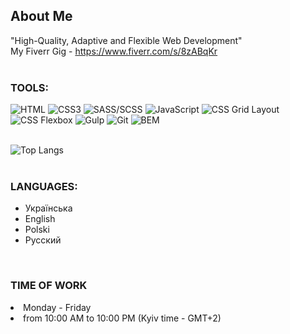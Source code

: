 
## About Me
"High-Quality, Adaptive and Flexible Web Development"
<br>
My Fiverr Gig - https://www.fiverr.com/s/8zABqKr
<br>
<br>

### TOOLS:
![HTML](https://img.shields.io/badge/HTML-090909?style=for-the-badge&logo=html5)
![CSS3](https://img.shields.io/badge/CSS3-090909?style=for-the-badge&logo=css3)
![SASS/SCSS](https://img.shields.io/badge/SASS/SCSS-090909?style=for-the-badge&logo=sass)
![JavaScript](https://img.shields.io/badge/JS-090909?style=for-the-badge&logo=javascript)
![CSS Grid Layout](https://img.shields.io/badge/CSS_Grid_Layout-090909?style=for-the-badge&logo=cssgrid)
![CSS Flexbox](https://img.shields.io/badge/CSS_Flexbox-090909?style=for-the-badge&logo=flexbox)
![Gulp](https://img.shields.io/badge/Gulp-090909?style=for-the-badge&logo=Gulp)
![Git](https://img.shields.io/badge/Git-090909?style=for-the-badge&logo=Git)
![BEM](https://img.shields.io/badge/BEM-090909?style=for-the-badge&logo=bem)
<br>
<br>

![Top Langs](https://github-readme-stats.vercel.app/api/top-langs/?username=did-Panas&theme=tokyonight)
<br>
<br>

### LANGUAGES:
- Українська
- English
- Polski
- Русский
<br>

### TIME OF WORK
<li>Monday - Friday <br>
<li>from 10:00 AM to 10:00 PM (Kyiv time - GMT+2)
<br>
<br>

